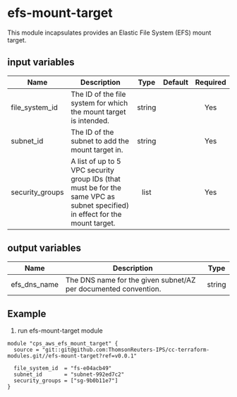 # efs-mount-target

This module incapsulates provides an Elastic File System (EFS) mount target.

## input variables

| Name | Description | Type | Default | Required |
|------|-------------|:----:|:-----:|:-----:|
|file_system_id|The ID of the file system for which the mount target is intended.|string||Yes|
|subnet_id|The ID of the subnet to add the mount target in.|string||Yes|
|security_groups|A list of up to 5 VPC security group IDs (that must be for the same VPC as subnet specified) in effect for the mount target.|list||Yes|

## output variables

| Name | Description | Type |
|------|-------------|:----:|
|efs_dns_name|The DNS name for the given subnet/AZ per documented convention.|string|


## Example ##

1. run efs-mount-target module

``` hcl
module "cps_aws_efs_mount_target" {
  source = "git::git@github.com:ThomsonReuters-IPS/cc-terraform-modules.git//efs-mount-target?ref=v0.0.1"

  file_system_id  = "fs-e04acb49"
  subnet_id       = "subnet-992ed7c2"
  security_groups = ["sg-9b0b11e7"]
}
```